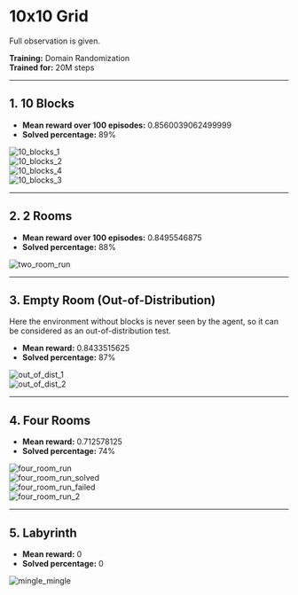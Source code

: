 # 10x10 Grid

Full observation is given.  

**Training:** Domain Randomization  
**Trained for:** 20M steps  

---

## 1. 10 Blocks
- **Mean reward over 100 episodes:** 0.8560039062499999  
- **Solved percentage:** 89%  

![10_blocks_1](Notes/10_blocks_1.gif)  
![10_blocks_2](Notes/10_blocks_2.gif)  
![10_blocks_4](Notes/10_blocks_4.gif)  
![10_blocks_3](Notes/10_blocks_3.gif)  

---

## 2. 2 Rooms
- **Mean reward over 100 episodes:** 0.8495546875  
- **Solved percentage:** 88%  

![two_room_run](Notes/two_room_run.gif)  

---

## 3. Empty Room (Out-of-Distribution)
Here the environment without blocks is never seen by the agent, so it can be considered as an out-of-distribution test.  

- **Mean reward:** 0.8433515625  
- **Solved percentage:** 87%  

![out_of_dist_1](Notes/out_of_dist_1.gif)  
![out_of_dist_2](Notes/out_of_dist_2.gif)  

---

## 4. Four Rooms
- **Mean reward:** 0.712578125  
- **Solved percentage:** 74%  

![four_room_run](Notes/four_room_run.gif)  
![four_room_run_solved](Notes/four_room_run_solved.gif)  
![four_room_run_failed](Notes/four_room_run_failed.gif)  
![four_room_run_2](Notes/four_room_run_2.gif)  

---

## 5. Labyrinth
- **Mean reward:** 0  
- **Solved percentage:** 0  

![mingle_mingle](Notes/mingle_mingle.gif)
